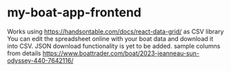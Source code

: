 # my-boat-app-frontend
Works using https://handsontable.com/docs/react-data-grid/ as CSV library
You can edit the spreadsheet online with your boat data and download it into CSV. 
JSON download functionality is yet to be added.
sample columns from details https://www.boattrader.com/boat/2023-jeanneau-sun-odyssey-440-7642116/

